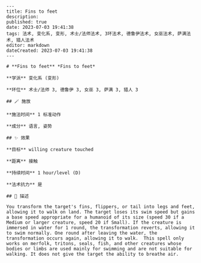 
    ---
    title: Fins to feet
    description: 
    published: true
    date: 2023-07-03 19:41:38
    tags: 法术, 变化系, 变形, 术士/法师法术, 3环法术, 德鲁伊法术, 女巫法术, 萨满法术, 猎人法术
    editor: markdown
    dateCreated: 2023-07-03 19:41:38
    ---

    # **Fins to feet** *Fins to feet*

    **学派** 变化系 (变形) 

    **环位** 术士/法师 3, 德鲁伊 3, 女巫 3, 萨满 3, 猎人 3

    ## 🪄 施放

    **施法时间** 1 标准动作

    **成分** 语言, 姿势

    ## ✨ 效果 

    **目标** willing creature touched 

    **距离** 接触  

    **持续时间** 1 hour/level (D) 

    **法术抗力** 是

    ## 📖 描述

    You transform the target's fins, flippers, or tail into legs and feet, allowing it to walk on land. The target loses its swim speed but gains a base speed appropriate for a humanoid of its size (speed 30 if a Medium or larger creature, speed 20 if Small). If the creature is immersed in water for 1 round, the transformation reverts, allowing it to swim normally. One round after leaving the water, the transformation occurs again, allowing it to walk.  This spell only works on merfolk, tritons, seals, fish, and other creatures whose bodies or limbs are used mainly for swimming and are not suitable for walking. It does not give the target the ability to breathe air.
    